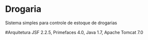 # Drogaria
Sistema simples para controle de estoque de drogarias

#Arquitetura
JSF 2.2.5, Primefaces 4.0, Java 1.7, Apache Tomcat 7.0
